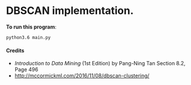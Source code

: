 # DBSCAN implementation.

**To run this program**:
```
python3.6 main.py
```

#### Credits
- *Introduction to Data Mining* (1st Edition) by Pang-Ning Tan Section 8.2, Page 496
- http://mccormickml.com/2016/11/08/dbscan-clustering/